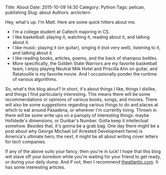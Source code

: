 Title: About
Date: 2015-10-09 14:30
Category: Python
Tags: pelican, publishing
Slug: about
Authors: arctictern

Hey, what's up. I'm Matt. Here are some quick hitters about me.

* I'm a college student at Caltech majoring in CS.
* I like basketball: playing it, watching it, reading about it,  and talking about it.
* I like music: playing it (on guitar), singing it (not very well), listening to it,
  and talking about it.
* I like reading books, articles, poems, and the back of shampoo bottles.
* More specifically, the Golden State Warriors are my favorite basketball team,
  I enjoy playing Neutral Milk Hotel and Priscilla Ahn on guitar, and Ratatouille
  is my favorite movie. And I occasionally ponder the runtime of various algorithms.

So, what's this blog about? In short, it's about things I like, things I dislike,
and things I find particularly interesting. This means there will be some
recommendations or opinions of various books, songs, and movies. There will also
be some suggestions regarding various things to do and places at which to eat around
Pasadena, or wherever I'm currently living. Thrown in there will be some write ups
on a panoply of interesting things: maybe Hofstede's dimensions, or Dunbar's Number.
Gotta keep it intellectual somehow. Besides that, it's gonna be a grab bag. One
day there might be a post about why George Michael (of Arrested Development fame)
is America's ultimate hero; the next, it might be all about writing cover letters
for tech companies.

If any of the above suits your fancy, then you're in luck! I hope that this blog
will stave off your boredom while you're waiting for your friend to get ready, or
during your daily dump. And if not, then I recommend
[theatlantic.com](https://www.theatlantic.com). It has some interesting articles.
